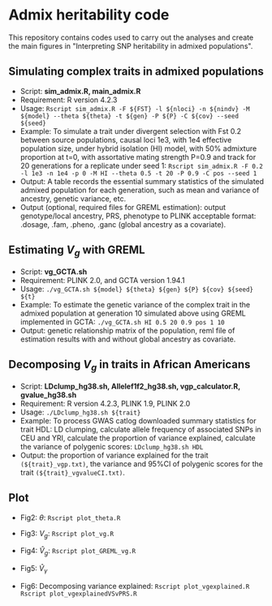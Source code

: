 # Admix heritability code
This repository contains codes used to carry out the analyses and create the main figures in "Interpreting SNP heritability in admixed populations".

## Simulating complex traits in admixed populations
* Script: **sim_admix.R, main_admix.R**
* Requirement: R version 4.2.3
* Usage: ```Rscript sim_admix.R -F ${FST} -l ${nloci} -n ${nindv} -M ${model} --theta ${theta} -t ${gen} -P ${P} -C ${cov} --seed ${seed} ```
* Example: To simulate a trait under divergent selection with Fst 0.2 between source populations, causal loci 1e3, with 1e4 effective population size, under hybrid isolation (HI) model, with 50% admixture proportion at t=0, with assortative mating strength P=0.9 and track for 20 generations for a replicate under seed 1: ```Rscript sim_admix.R -F 0.2 -l 1e3 -n 1e4 -p 0 -M HI --theta 0.5 -t 20 -P 0.9 -C pos --seed 1 ```
* Output: A table records the essential summary statistics of the simulated admixed population for each generation, such as mean and variance of ancestry, genetic variance, etc.
* Output (optional, required files for GREML estimation): output genotype/local ancestry, PRS, phenotype to PLINK acceptable format: .dosage, .fam, .pheno, .ganc (global ancestry as a covariate).

## Estimating ${V}_g$ with GREML 
* Script: **vg_GCTA.sh**
* Requirement: PLINK 2.0, and GCTA version 1.94.1
* Usage: ```./vg_GCTA.sh ${model} ${theta} ${gen} ${P} ${cov} ${seed} ${t}```
* Example: To estimate the genetic variance of the complex trait in the admixed population at generation 10 simulated above using GREML implemented in GCTA: ```./vg_GCTA.sh HI 0.5 20 0.9 pos 1 10```
* Output: genetic relationship matrix of the population, reml file of estimation results with and without global ancestry as covariate.

## Decomposing ${V}_g$ in traits in African Americans
* Script: **LDclump_hg38.sh, Allelef1f2_hg38.sh, vgp_calculator.R, gvalue_hg38.sh**
* Requirement: R version 4.2.3, PLINK 1.9, PLINK 2.0
* Usage: ```./LDclump_hg38.sh ${trait}```
* Example: To process GWAS catlog downloaded summary statistics for trait HDL: LD clumping, calculate allele frequency of associated SNPs in CEU and YRI, calculate the proportion of variance explained, calculate the variance of polygenic scores: ```LDclump_hg38.sh HDL```
* Output: the proportion of variance explained for the trait ```(${trait}_vgp.txt)```, the variance and 95%CI of polygenic scores for the trait ```(${trait}_vgvalueCI.txt)```.

## Plot

* Fig2: ${\theta}$: ```Rscript plot_theta.R ```

* Fig3: ${V}_g$: ```Rscript plot_vg.R```

* Fig4: $\hat{V}_g$: ```Rscript plot_GREML_vg.R```

* Fig5: $\hat{V}_{\gamma}$


* Fig6: Decomposing variance explained: ```Rscript plot_vgexplained.R```
 ```Rscript plot_vgexplainedVSvPRS.R ``` 

